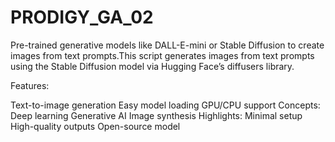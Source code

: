 # PRODIGY_GA_02
Pre-trained generative models like DALL-E-mini or Stable Diffusion to create images from text prompts.This script generates images from text prompts using the Stable Diffusion model via Hugging Face’s diffusers library.

Features:

Text-to-image generation
Easy model loading
GPU/CPU support
Concepts:
Deep learning
Generative AI
Image synthesis
Highlights:
Minimal setup
High-quality outputs
Open-source model
